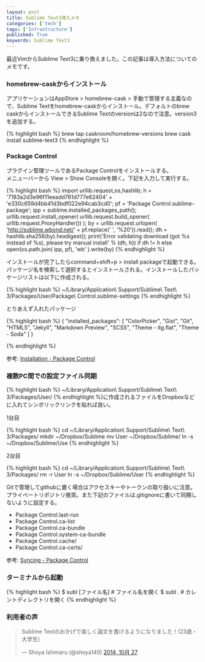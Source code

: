 ```yaml
---
layout: post
title: Sublime Text3導入メモ
categories: ['tech']
tags: ['Infrastructure']
published: True
keywords: Sublime Text3
---
```


最近VimからSublime Text3に乗り換えました。この記事は導入方法についてのメモです。

### homebrew-caskからインストール

アプリケーションはAppStore > homebrew-cask > 手動で管理する主義なので、Sublime Textをhomebrew-caskからインストール。デフォルトのbrew caskからインストールできるSublime Textのversionは2なので注意。version3を追加する。

{% highlight bash %}
brew tap caskroom/homebrew-versions
brew cask install sublime-text3
{% endhighlight %}

### Package Control

プラグイン管理ツールであるPackage Controlをインストールする。<br>
メニューバーから View > Show Consoleを開く。下記を入力して実行する。

{% highlight bash %}
import urllib.request,os,hashlib; h = '7183a2d3e96f11eeadd761d777e62404' + 'e330c659d4bb41d3bdf022e94cab3cd0'; pf = 'Package Control.sublime-package'; ipp = sublime.installed_packages_path(); urllib.request.install_opener( urllib.request.build_opener( urllib.request.ProxyHandler()) ); by = urllib.request.urlopen( 'http://sublime.wbond.net/' + pf.replace(' ', '%20')).read(); dh = hashlib.sha256(by).hexdigest(); print('Error validating download (got %s instead of %s), please try manual install' % (dh, h)) if dh != h else open(os.path.join( ipp, pf), 'wb' ).write(by)
{% endhighlight %}

インストールが完了したらcommand+shift+p > install packageで起動できる。パッケージ名を検索して選択するとインストールされる。インストールしたパッケージリストは以下に作成される。

{% highlight bash %}
~/Library/Application\ Support/Sublime\ Text\ 3/Packages/User/Package\ Control.sublime-settings
{% endhighlight %}

とりあえず入れたパッケージ

{% highlight bash %}
{
	"installed_packages":
	[
		"ColorPicker",
		"Gist",
		"Git",
		"HTML5",
		"Jekyll",
		"Markdown Preview",
		"SCSS",
		"Theme - itg.flat",
		"Theme - Soda"
	]
}

{% endhighlight %}

参考: [Installation - Package Control](https://sublime.wbond.net/installation)

### 複数PC間での設定ファイル同期

{% highlight bash %}
~/Library/Application\ Support/Sublime\ Text\ 3/Packages/User/
{% endhighlight %}に作成されるファイルをDropboxなどに入れてシンボリックリンクを貼れば良い。

1台目

{% highlight bash %}
cd ~/Library/Application\ Support/Sublime\ Text\ 3/Packages/
mkdir ~/Dropbox/Sublime
mv User ~/Dropbox/Sublime/
ln -s ~/Dropbox/Sublime/Use
{% endhighlight %}

2台目

{% highlight bash %}
cd ~/Library/Application\ Support/Sublime\ Text\ 3/Packages/
rm -r User
ln -s ~/Dropbox/Sublime/User
{% endhighlight %}

Gitで管理してgithubに置く場合はアクセスキーやトークンの取り扱いに注意。プライベートリポジトリ推奨。また下記のファイルは.gitignoreに書いて同期しないように設定する。

* Package Control.last-run
* Package Control.ca-list
* Package Control.ca-bundle
* Package Control.system-ca-bundle
* Package Control.cache/
* Package Control.ca-certs/

参考: [Syncing - Package Control](https://sublime.wbond.net/docs/syncing)

### ターミナルから起動

{% highlight bash %}
$ subl [ファイル名] # ファイル名を開く
$ subl . # カレントディレクトリを開く
{% endhighlight %}

### 利用者の声

<blockquote class="twitter-tweet" lang="ja"><p>Sublime Textのおかげで楽しく論文を書けるようになりました！(23歳・大学生)</p>&mdash; Shoya Ishimaru (@shoya140) <a href="https://twitter.com/shoya140/status/526782092554694658">2014, 10月 27</a></blockquote>
<script async src="//platform.twitter.com/widgets.js" charset="utf-8"></script>